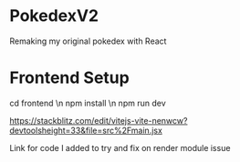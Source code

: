 # PokedexV2
 Remaking my original pokedex with React 

# Frontend Setup

 cd frontend \n npm install \n npm run dev

https://stackblitz.com/edit/vitejs-vite-nenwcw?devtoolsheight=33&file=src%2Fmain.jsx 

Link for code I added to try and fix on render module issue

